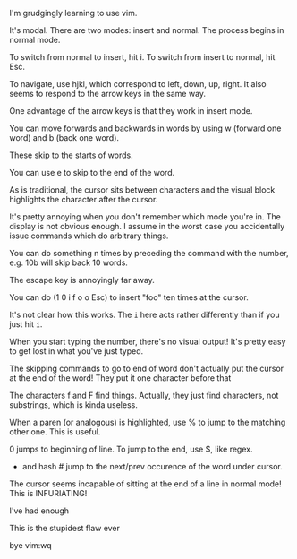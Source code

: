 I'm grudgingly learning to use vim.

It's modal. There are two modes: insert and normal. The process begins in normal mode.

To switch from normal to insert, hit i. To switch from insert to normal, hit Esc.

To navigate, use hjkl, which correspond to left, down, up, right. It also seems to respond to the arrow keys in the same way.

One advantage of the arrow keys is that they work in insert mode.

You can move forwards and backwards in words by using w (forward one word) and b (back one word).

These skip to the starts of words.

You can use e to skip to the end of the word.

As is traditional, the cursor sits between characters and the visual block highlights the character after the cursor.

It's pretty annoying when you don't remember which mode you're in. The display is not obvious enough. I assume in the worst case you accidentally issue commands which do arbitrary things.

You can do something n times by preceding the command with the number, e.g. 10b will skip back 10 words.

The escape key is annoyingly far away.

You can do (1 0 i f o o Esc) to insert "foo" ten times at the cursor.

It's not clear how this works. The `i` here acts rather differently than if you just hit `i`.

When you start typing the number, there's no visual output! It's pretty easy to get lost in what you've just typed.

The skipping commands to go to end of word don't actually put the cursor at the end of the word! They put it one character before that

The characters f and F find things. Actually, they just find characters, not substrings, which is kinda useless.

When a paren (or analogous) is highlighted, use % to jump to the matching other one. This is useful.

0 jumps to beginning of line. To jump to the end, use $, like regex.

* and hash # jump to the next/prev occurence of the word under cursor. 

The cursor seems incapable of sitting at the end of a line in normal mode! This is INFURIATING!

I've had enough

This is the stupidest flaw ever

bye vim:wq
